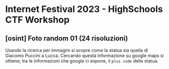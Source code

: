 # Internet Festival 2023 - HighSchools CTF Workshop

## [osint] Foto random 01 (24 risoluzioni)

Usando la ricerca per immagini si scopre come la statua sia quella di Giacomo Puccini a Lucca. Cercando questa informazione su google maps si ottiene, tra le informazioni che google ci espone, il `plus code` della statua.
